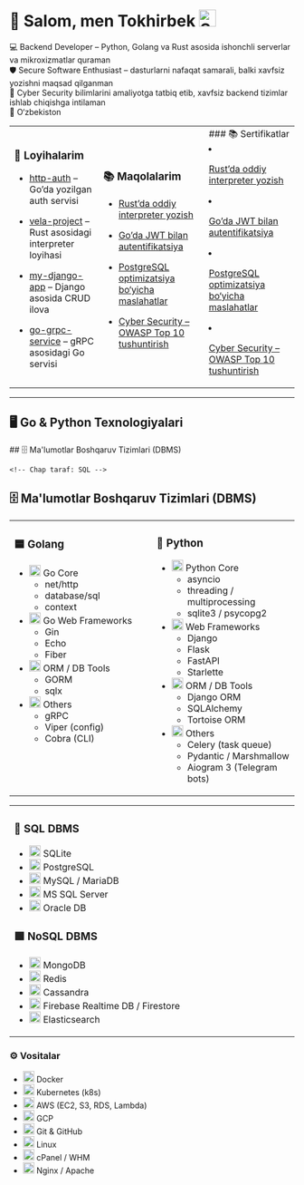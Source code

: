 # 👋 Salom, men Tokhirbek <img src="https://media.giphy.com/media/3o7aCTfyhYawdOXcFW/giphy.gif" width="30" title="Server"/>

💻 Backend Developer – Python, Golang va Rust asosida ishonchli serverlar va mikroxizmatlar quraman  
🛡 Secure Software Enthusiast – dasturlarni nafaqat samarali, balki xavfsiz yozishni maqsad qilganman  
🚀 Cyber Security bilimlarini amaliyotga tatbiq etib, xavfsiz backend tizimlar ishlab chiqishga intilaman  
📍 O‘zbekiston  


<table>
  <tr>
    <td>

### 📂 Loyihalarim
- [http-auth](https://github.com/tokhirbek/http-auth) – Go’da yozilgan auth servisi  
- [vela-project](https://github.com/tokhirbek/vela-project) – Rust asosidagi interpreter loyihasi  
- [my-django-app](https://github.com/tokhirbek/my-django-app) – Django asosida CRUD ilova  
- [go-grpc-service](https://github.com/tokhirbek/go-grpc-service) – gRPC asosidagi Go servisi  

    </td>
    <td>

### 📚 Maqolalarim
- [Rust’da oddiy interpreter yozish](https://github.com/tokhirbek/blog/rust-interpreter.md)  
- [Go’da JWT bilan autentifikatsiya](https://github.com/tokhirbek/blog/go-jwt-auth.md)  
- [PostgreSQL optimizatsiya bo‘yicha maslahatlar](https://github.com/tokhirbek/blog/postgres-optimization.md)  
- [Cyber Security – OWASP Top 10 tushuntirish](https://github.com/tokhirbek/blog/owasp-top10.md)  

    </td>
    <td>
      ### 📚 Sertifikatlar
- [Rust’da oddiy interpreter yozish](https://github.com/tokhirbek/blog/rust-interpreter.md)  
- [Go’da JWT bilan autentifikatsiya](https://github.com/tokhirbek/blog/go-jwt-auth.md)  
- [PostgreSQL optimizatsiya bo‘yicha maslahatlar](https://github.com/tokhirbek/blog/postgres-optimization.md)  
- [Cyber Security – OWASP Top 10 tushuntirish](https://github.com/tokhirbek/blog/owasp-top10.md)  

    </td>
  </tr>
</table>

---

## 🖥 Go & Python Texnologiyalari

<table>
  <tr>

  <td valign="top" width="50%">

### 🟦 Golang
<ul>
  <li>
    <img src="https://cdn.jsdelivr.net/gh/devicons/devicon/icons/go/go-original.svg" width="20"/> Go Core
    <ul>
      <li>net/http</li>
      <li>database/sql</li>
      <li>context</li>
    </ul>
  </li>
  <li>
    <img src="https://cdn.jsdelivr.net/gh/devicons/devicon/icons/go/go-original.svg" width="20"/> Go Web Frameworks
    <ul>
      <li>Gin</li>
      <li>Echo</li>
      <li>Fiber</li>
    </ul>
  </li>
  <li>
    <img src="https://cdn.jsdelivr.net/gh/devicons/devicon/icons/go/go-original.svg" width="20"/> ORM / DB Tools
    <ul>
      <li>GORM</li>
      <li>sqlx</li>
    </ul>
  </li>
  <li>
    <img src="https://cdn.jsdelivr.net/gh/devicons/devicon/icons/go/go-original.svg" width="20"/> Others
    <ul>
      <li>gRPC</li>
      <li>Viper (config)</li>
      <li>Cobra (CLI)</li>
    </ul>
  </li>
</ul>

</td>
<td valign="top" width="50%">

### 🐍 Python
<ul>
  <li>
    <img src="https://cdn.jsdelivr.net/gh/devicons/devicon/icons/python/python-original.svg" width="20"/> Python Core
    <ul>
      <li>asyncio</li>
      <li>threading / multiprocessing</li>
      <li>sqlite3 / psycopg2</li>
    </ul>
  </li>
  <li>
    <img src="https://cdn.jsdelivr.net/gh/devicons/devicon/icons/python/python-original.svg" width="20"/> Web Frameworks
    <ul>
      <li>Django</li>
      <li>Flask</li>
      <li>FastAPI</li>
      <li>Starlette</li>
    </ul>
  </li>
  <li>
    <img src="https://cdn.jsdelivr.net/gh/devicons/devicon/icons/python/python-original.svg" width="20"/> ORM / DB Tools
    <ul>
      <li>Django ORM</li>
      <li>SQLAlchemy</li>
      <li>Tortoise ORM</li>
    </ul>
  </li>
  <li>
    <img src="https://cdn.jsdelivr.net/gh/devicons/devicon/icons/python/python-original.svg" width="20"/> Others
    <ul>
      <li>Celery (task queue)</li>
      <li>Pydantic / Marshmallow</li>
      <li>Aiogram 3 (Telegram bots)</li>
    </ul>
  </li>
</ul>

  </td>
## 🗄 Ma'lumotlar Boshqaruv Tizimlari (DBMS)

    <!-- Chap taraf: SQL -->
  ## 🗄 Ma'lumotlar Boshqaruv Tizimlari (DBMS)

<table>
  <tr>
    <!-- Chap taraf: SQL -->
    <td valign="top" width="50%">

### 🔷 SQL DBMS
<ul>
  <li><img src="https://cdn.jsdelivr.net/gh/devicons/devicon/icons/sqlite/sqlite-original.svg" width="20"/> SQLite</li>
  <li><img src="https://cdn.jsdelivr.net/gh/devicons/devicon/icons/postgresql/postgresql-original.svg" width="20"/> PostgreSQL</li>
  <li><img src="https://cdn.jsdelivr.net/gh/devicons/devicon/icons/mysql/mysql-original.svg" width="20"/> MySQL / MariaDB</li>
  <li><img src="https://cdn.jsdelivr.net/gh/devicons/devicon/icons/microsoftsqlserver/microsoftsqlserver-plain.svg" width="20"/> MS SQL Server</li>
  <li><img src="https://cdn.jsdelivr.net/gh/devicons/devicon/icons/oracle/oracle-original.svg" width="20"/> Oracle DB</li>
</ul>


### 🟩 NoSQL DBMS
<ul>
  <li><img src="https://cdn.jsdelivr.net/gh/devicons/devicon/icons/mongodb/mongodb-original.svg" width="20"/> MongoDB</li>
  <li><img src="https://cdn.jsdelivr.net/gh/devicons/devicon/icons/redis/redis-original.svg" width="20"/> Redis</li>
  <li><img src="https://cdn.jsdelivr.net/gh/devicons/devicon/icons/cassandra/cassandra-original.svg" width="20"/> Cassandra</li>
  <li><img src="https://cdn.jsdelivr.net/gh/devicons/devicon/icons/firebase/firebase-plain.svg" width="20"/> Firebase Realtime DB / Firestore</li>
  <li><img src="https://cdn.jsdelivr.net/gh/devicons/devicon/icons/elasticsearch/elasticsearch-original.svg" width="20"/> Elasticsearch</li>
</ul>

  </td>
  </tr>
</table>




### ⚙️ Vositalar
- <img src="https://cdn.jsdelivr.net/gh/devicons/devicon/icons/docker/docker-original.svg" width="20"/> Docker  
- <img src="https://cdn.jsdelivr.net/gh/devicons/devicon/icons/kubernetes/kubernetes-plain.svg" width="20"/> Kubernetes (k8s)  
- <img src="https://cdn.jsdelivr.net/gh/devicons/devicon/icons/amazonwebservices/amazonwebservices-original.svg" width="20"/> AWS (EC2, S3, RDS, Lambda)  
- <img src="https://cdn.jsdelivr.net/gh/devicons/devicon/icons/googlecloud/googlecloud-original.svg" width="20"/> GCP  
- <img src="https://cdn.jsdelivr.net/gh/devicons/devicon/icons/git/git-original.svg" width="20"/> Git & GitHub  
- <img src="https://cdn.jsdelivr.net/gh/devicons/devicon/icons/linux/linux-original.svg" width="20"/> Linux  
- <img src="https://img.icons8.com/color/48/cpanel.png" width="20"/> cPanel / WHM  
- <img src="https://img.icons8.com/color/48/nginx.png" width="20"/> Nginx / Apache  

